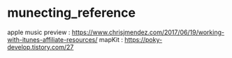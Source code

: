 # munecting_reference


apple music preview : https://www.chrisjmendez.com/2017/06/19/working-with-itunes-affiliate-resources/
mapKit : https://poky-develop.tistory.com/27


